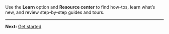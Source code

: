 Use the **Learn** option and **Resource center** to find how-tos, learn what’s new, and review step-by-step guides and tours.

---

**Next:** [Get started](tta1687442978234.md)

